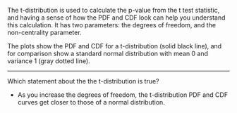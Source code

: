 The t-distribution is used to calculate the p-value from the t test statistic, and having a sense of how the PDF and CDF look can help you understand this calculation. It has two parameters: the degrees of freedom, and the non-centrality parameter.

The plots show the PDF and CDF for a t-distribution (solid black line), and for comparison show a standard normal distribution with mean 0 and variance 1 (gray dotted line).

---

Which statement about the the t-distribution is true?
- As you increase the degrees of freedom, the t-distribution PDF and CDF curves get closer to those of a normal distribution.